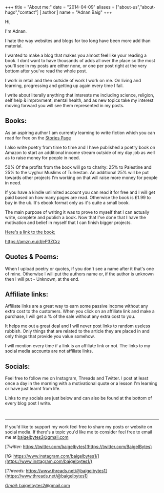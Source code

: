 +++
title = "About me:"
date = "2014-04-09"
aliases = ["about-us","about-hugo","contact"]
[ author ]
  name = "Adnan Baig"
+++

Hi, 

I'm Adnan. 

I hate the way websites and blogs for too long have been more add than material.

I wanted to make a blog that makes you almost feel like your reading a book. I dont want to have thousands of adds all over the place so the most you'll see in my posts are either none, or one per post right at the very bottom after you've read the whole post.

I work in retail and then outside of work I work on me. On living and learning, progressing and getting up again every time I fail.

I write about literally anything that interests me including science, religion, self help & improvment, mental health, and as new topics take my interest moving forward you will see them represented in my posts.


## Books:

As an aspiring author I am currently learning to write fiction which you can read for free on the [Stories Page](https://baigelbytes.com/stories/)

I also write poetry from time to time and I have published a poetry book on Amazon to start an additional income stream outside of my day job as well as to raise money for people in need.

50% Of the profits from the book will go to charity: 25% to Palestine and 25% to the Uyghur Muslims of Turkestan. An additional 25% will be put towards other projects I'm working on that will raise more money for people in need.

If you have a kindle unlimited account you can read it for free and I will get paid based on how many pages are read. Otherwise the book is £1.99 to buy in the uk. It's ebook format only as it's quite a small book.

The main purpose of writing it was to prove to myself that I can actually write, complete and publish a book. Now that I've done that I have the motivation and belief in myself that I can finish bigger projects.

[Here's a link to the book;](https://amzn.eu/d/eP3ZCrz)

https://amzn.eu/d/eP3ZCrz


## Quotes & Poems:

When I upload poetry or quotes, if you don't see a name after it that's one of mine. Otherwise I will put the authors name or, if the author is unknown then I will put - Unknown, at the end.

## Affiliate links:

Affiliate links are a great way to earn some passive income without any extra cost to the customers. When you click on an affiliate link and make a purchase, I will get a % of the sale without any extra cost to you.

It helps me out a great deal and I will never post links to random useless rubbish. Only things that are related to the article they are placed in and only things that provide you value somehow.

I will mention every time if a link is an affiliate link or not. The links to my social media accounts are not affiliate links.


## Socials:

Feel free to follow me on Instagram, Threads and Twitter. I post at least once a day in the morning with a motivational quote or a lesson I'm learning or have just learnt from life.

Links to my socials are just below and can also be found at the bottom of every blog post I write.




&nbsp;

---

If you'd like to support my work feel free to share my posts or website on social media. If there's a topic you'd like me to consider feel free to email me at baigelbytes2@gmail.com


[*Twitter:* https://twitter.com/baigelbytes](https://twitter.com/BaigelBytes)

[*IG:* https://www.instagram.com/baigelbytes1/](https://www.instagram.com/baigelbytes1/)

[*Threads:* https://www.threads.net/@baigelbytes1](https://www.threads.net/@baigelbytes1)

[*Gmail:* baigelbytes2@gmail.com](baigelbytes2@gmail.com)

